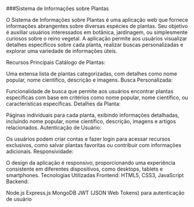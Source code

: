 ###Sistema de Informações sobre Plantas

O Sistema de Informações sobre Plantas é uma aplicação web que fornece informações abrangentes sobre diversas espécies de plantas. Seu objetivo é auxiliar usuários interessados em botânica, jardinagem, ou simplesmente curiosos sobre o reino vegetal. A aplicação permite aos usuários visualizar detalhes específicos sobre cada planta, realizar buscas personalizadas e explorar uma variedade de informações úteis.

Recursos Principais
Catálogo de Plantas:

Uma extensa lista de plantas categorizadas, com detalhes como nome popular, nome científico, descrição e imagens.
Busca Personalizada:

Funcionalidade de busca que permite aos usuários encontrar plantas específicas com base em critérios como nome popular, nome científico, ou características específicas.
Detalhes da Planta:

Páginas individuais para cada planta, exibindo informações detalhadas, incluindo nome popular, nome científico, descrição, imagens e artigos relacionados.
Autenticação de Usuário:

Os usuários podem criar contas e fazer login para acessar recursos exclusivos, como salvar plantas favoritas ou contribuir com informações adicionais.
Responsividade:

O design da aplicação é responsivo, proporcionando uma experiência consistente em diferentes dispositivos, como desktops, tablets e smartphones.
Tecnologias Utilizadas
Frontend:
HTML5, CSS3, JavaScript 
Backend:

Node.js 
Express.js 
MongoDB 
JWT (JSON Web Tokens) para autenticação de usuário



